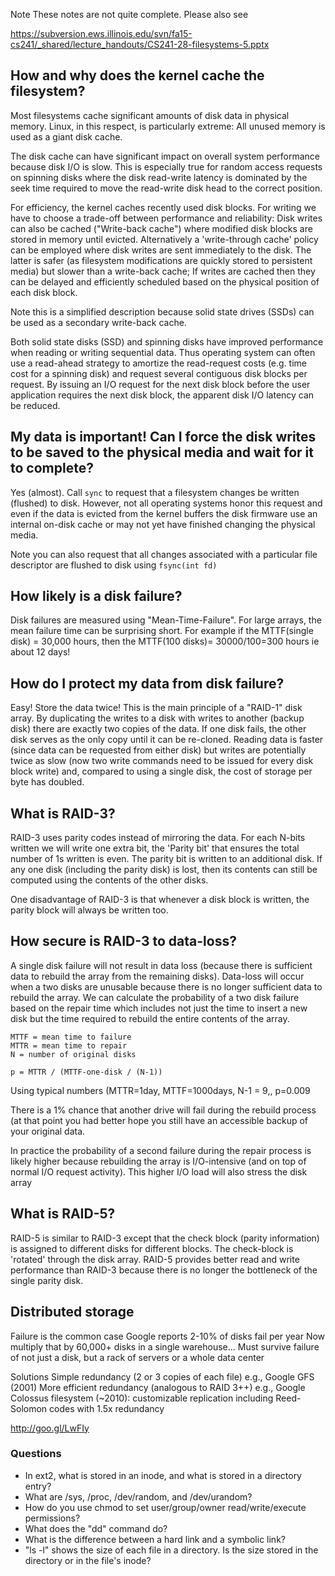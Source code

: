 Note These notes are not quite complete. Please also see

https://subversion.ews.illinois.edu/svn/fa15-cs241/_shared/lecture_handouts/CS241-28-filesystems-5.pptx

## How and why does the kernel cache the filesystem?

Most filesystems cache significant amounts of disk data in physical memory.
Linux, in this respect, is particularly extreme: All unused memory is used as a giant disk cache.

The disk cache can have significant impact on overall system performance because disk I/O is slow. This is especially true for random access requests on spinning disks where the disk read-write latency is dominated by the seek time required to move the read-write disk head to the correct position.

For efficiency, the kernel caches recently used disk blocks. 
For writing we have to choose a trade-off between performance and reliability: Disk writes can also be cached ("Write-back cache") where modified disk blocks are stored in memory until evicted. Alternatively a 'write-through cache' policy can be employed where disk writes are sent immediately to the disk. The latter is safer (as filesystem modifications are quickly stored to persistent media) but slower than a write-back cache; If writes are cached then they can be delayed and efficiently scheduled based on the physical position of each disk block.

Note this is a simplified description because solid state drives (SSDs) can be used as a secondary write-back cache.

Both solid state disks (SSD) and spinning disks have improved performance when reading or writing sequential data. Thus operating system can often use a read-ahead strategy to amortize the read-request costs (e.g. time cost for a spinning disk) and request several contiguous disk blocks per request. By issuing an I/O request for the next disk block before the user application requires the next disk block, the apparent disk I/O latency can be reduced.

## My data is important! Can I force the disk writes to be saved to the physical media and wait for it to complete?

Yes (almost). Call `sync` to request that a filesystem changes be written (flushed) to disk.
However, not all operating systems honor this request and even if the data is evicted from the kernel buffers the disk firmware use an internal on-disk cache or may not yet have finished changing the physical media. 

Note you can also request that all changes associated with a particular file descriptor are flushed to disk using `fsync(int fd)`

## How likely is a disk failure?

Disk failures are measured using "Mean-Time-Failure". For large arrays, the mean failure time can be surprising short. For example if the MTTF(single disk) = 30,000 hours, then the MTTF(100 disks)= 30000/100=300 hours  ie about 12 days!

## How do I protect my data from disk failure?

Easy! Store the data twice! This is the main principle of a "RAID-1" disk array. By duplicating the writes to a disk with writes to another (backup disk) there are exactly two copies of the data. If one disk fails, the other disk serves as the only copy until it can be re-cloned. Reading data is faster (since data can be requested from either disk) but writes are potentially twice as slow (now two write commands need to be issued for every disk block write) and, compared to using a single disk, the cost of storage per byte has doubled.

## What is RAID-3?
RAID-3 uses parity codes instead of mirroring the data. For each N-bits written we will write one extra bit, the 'Parity bit' that ensures the total number of 1s written is even.  The parity bit is written to an additional disk. If any one disk (including the parity disk) is lost, then its contents can still be computed using the contents of the other disks.

One disadvantage of RAID-3 is that whenever a disk block is written, the parity block will always be written too.

## How secure is RAID-3 to data-loss?

A single disk failure will not result in data loss (because there is sufficient data to rebuild the array from the remaining disks). Data-loss will occur when a two disks are unusable because there is no longer sufficient data to rebuild the array. We can calculate the probability of a two disk failure based on the repair time which includes not just the time to insert a new disk but the time required to rebuild the entire contents of the array.
```
MTTF = mean time to failure
MTTR = mean time to repair
N = number of original disks

p = MTTR / (MTTF-one-disk / (N-1))
```
Using typical numbers (MTTR=1day, MTTF=1000days, N-1 = 9,, p=0.009

There is a 1% chance that another drive will fail during the rebuild process (at that point you had better hope you still have an accessible backup of your original data.


In practice the probability of a second failure during the repair process is likely higher because rebuilding the array is I/O-intensive (and on top of normal I/O request activity). This higher I/O load will also stress the disk array



## What is RAID-5?
RAID-5 is similar to RAID-3 except that the check block (parity information) is assigned to different disks for different blocks. The check-block is 'rotated' through the disk array. RAID-5 provides better read and write performance than RAID-3 because there is no longer the bottleneck of the single parity disk.

## Distributed storage

Failure is the common case
Google reports 2-10% of disks fail per year
Now multiply that by 60,000+ disks in a single warehouse...
Must survive failure of not just a disk, but a rack of servers or a whole data center


Solutions
Simple redundancy (2 or 3 copies of each file)
e.g., Google GFS (2001)
More efficient redundancy (analogous to RAID 3++)
e.g., Google Colossus filesystem (~2010): customizable replication including Reed-Solomon codes with 1.5x redundancy

http://goo.gl/LwFIy

### Questions

* In ext2, what is stored in an inode, and what is stored in a directory entry?
* What are /sys, /proc, /dev/random, and /dev/urandom?
* How do you use chmod to set user/group/owner read/write/execute permissions?
* What does the "dd" command do?
* What is the difference between a hard link and a symbolic link?
* "ls -l" shows the size of each file in a directory. Is the size stored in the directory or in the file's inode?


